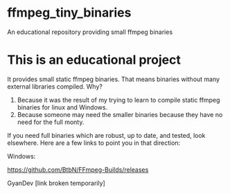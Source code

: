 # ffmpeg_tiny_binaries
An educational repository providing small ffmpeg binaries
# This is an educational project
It provides small static ffmpeg binaries. That means binaries without many external libraries compiled.
Why?
1. Because it was the result of my trying to learn to compile static ffmpeg binaries for linux and Windows.
2. Because someone may need the smaller binaries because they have no need for the full monty.

If you need full binaries which are robust, up to date, and tested, look elsewhere.
Here are a few links to point you in that direction:

Windows:

https://github.com/BtbN/FFmpeg-Builds/releases

GyanDev [link broken temporarily]

